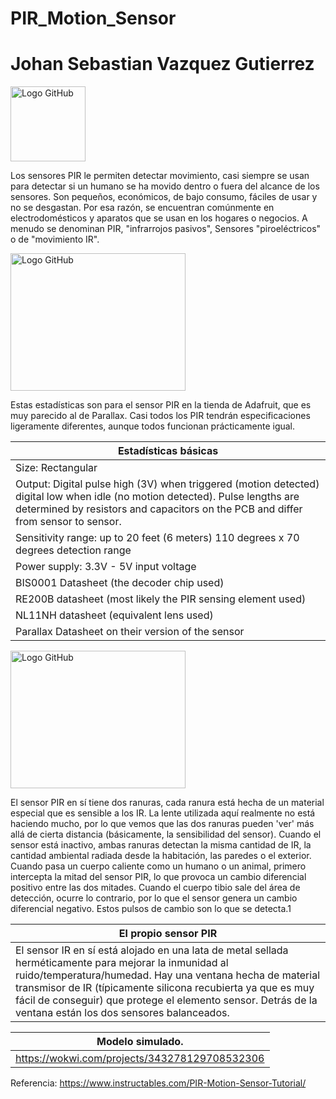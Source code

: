 # PIR_Motion_Sensor

# Johan Sebastian Vazquez Gutierrez

<a target="_top"><img src= "https://i.imgur.com/uWteCty.gif" width="120" height="120" alt="Logo GitHub" border="0" /></a>

Los sensores PIR le permiten detectar movimiento, casi siempre se usan para detectar si un humano se ha movido dentro o fuera del alcance de los sensores. Son pequeños, económicos, de bajo consumo, fáciles de usar y no se desgastan. Por esa razón, se encuentran comúnmente en electrodomésticos y aparatos que se usan en los hogares o negocios. A menudo se denominan PIR, "infrarrojos pasivos",
Sensores "piroeléctricos" o de "movimiento IR".

<a target="_top"><img src= "https://content.instructables.com/ORIG/FXY/EQAU/FYIZHAJN/FXYEQAUFYIZHAJN.jpg?auto=webp&frame=1&crop=3:2&width=807&fit=bounds&md=6e7ab9813972c99e99532482e1e81e80" width="280" height="220" alt="Logo GitHub" border="0" /></a>

Estas estadísticas son para el sensor PIR en la tienda de Adafruit, que es muy parecido al de Parallax. Casi todos los PIR tendrán especificaciones ligeramente diferentes, aunque todos funcionan prácticamente igual.


|  Estadísticas básicas                        |
|----------------------------------------------|
| Size: Rectangular                            | 
| Output: Digital pulse high (3V) when triggered (motion detected) digital low when idle (no motion detected). Pulse lengths are determined by resistors and capacitors on the PCB and differ from sensor to sensor.             |
| Sensitivity range: up to 20 feet (6 meters) 110 degrees x 70 degrees detection range | 
| Power supply: 3.3V - 5V input voltage                     |
| BIS0001 Datasheet (the decoder chip used)                  | 
| RE200B datasheet (most likely the PIR sensing element used)             |
| NL11NH datasheet (equivalent lens used)             |
| Parallax Datasheet on their version of the sensor              |

<a target="_top"><img src= "https://content.instructables.com/ORIG/FXW/S6GH/FYNTA23Z/FXWS6GHFYNTA23Z.jpg?auto=webp&frame=1&fit=bounds&md=88e0a0b06d303bad31dc6b6e697f0507" width="280" height="220" alt="Logo GitHub" border="0" /></a>

El sensor PIR en sí tiene dos ranuras, cada ranura está hecha de un material especial que es sensible a los IR. La lente utilizada aquí realmente no está haciendo mucho, por lo que vemos que las dos ranuras pueden 'ver' más allá de cierta distancia (básicamente, la sensibilidad del sensor). Cuando el sensor está inactivo, ambas ranuras detectan la misma cantidad de IR,
la cantidad ambiental radiada desde la habitación, las paredes o el exterior. Cuando pasa un cuerpo caliente como un humano o un animal, primero intercepta la mitad del sensor PIR, lo que provoca un cambio diferencial positivo entre las dos mitades. Cuando el cuerpo tibio sale del área de detección, ocurre lo contrario,
por lo que el sensor genera un cambio diferencial negativo. Estos pulsos de cambio son lo que se detecta.1

| El propio sensor PIR             |
|----------------------------------------------|
| El sensor IR en sí está alojado en una lata de metal sellada herméticamente para mejorar la inmunidad al ruido/temperatura/humedad. Hay una ventana hecha de material transmisor de IR (típicamente silicona recubierta ya que es muy fácil de conseguir) que protege el elemento sensor. Detrás de la ventana están los dos sensores balanceados.             |

|Modelo simulado.|
|----------------------------------------------|
|https://wokwi.com/projects/343278129708532306|

Referencia:
https://www.instructables.com/PIR-Motion-Sensor-Tutorial/
